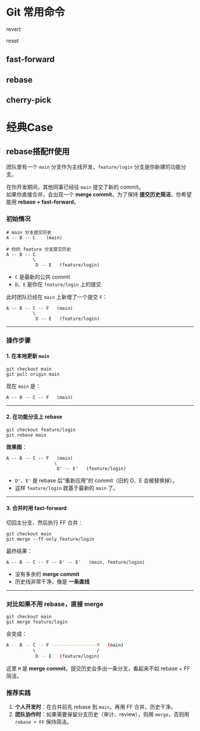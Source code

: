 # Git 常用命令
revert

reset

## fast-forward

## rebase

## cherry-pick

# 经典Case
## rebase搭配ff使用

团队里有一个 `main` 分支作为主线开发，`feature/login` 分支是你新建的功能分支。

在你开发期间，其他同事已经往 `main` 提交了新的 commit。  
如果你直接合并，会出现一个 **merge commit**。为了保持 **提交历史简洁**，你希望能用 **rebase + fast-forward**。
### 初始情况

```shell
# main 分支提交历史
A -- B -- C    (main)

# 你的 feature 分支提交历史
A -- B -- C
          \
           D -- E   (feature/login)

```
- `C` 是最新的公共 commit
- `D`、`E` 是你在 `feature/login` 上的提交

此时团队已经在 `main` 上新增了一个提交 `F`：
```shell
A -- B -- C -- F   (main)
          \
           D -- E   (feature/login)
```
---
### 操作步骤

#### 1. 在本地更新 `main`

```git
git checkout main 
git pull origin main
```

现在 `main` 是：

`A -- B -- C -- F   (main)`

---

#### 2. 在功能分支上 rebase

```git
git checkout feature/login 
git rebase main
```
**效果图**：
```shell
A -- B -- C -- F   (main)
                  \
                   D' -- E'   (feature/login)
```

- `D'`、`E'` 是 rebase 后“重新应用”的 commit（旧的 D、E 会被替换掉）。
- 这样 `feature/login` 就基于最新的 `main` 了。
---

#### 3. 合并时用 fast-forward

切回主分支，然后执行 FF 合并：

```git
git checkout main 
git merge --ff-only feature/login
```

最终结果：

```shell
A -- B -- C -- F -- D' -- E'   (main, feature/login)
```

- 没有多余的 **merge commit**
- 历史线非常干净，像是 **一条直线**

---

### 对比如果不用 rebase，直接 merge

```git
git checkout main 
git merge feature/login
```

会变成：
```bash
A -- B -- C -- F -----------------M   (main)
          \                       /
           D -- E   (feature/login)
```

这里 `M` 是 **merge commit**，提交历史会多出一条分叉，看起来不如 rebase + FF 简洁。
### 推荐实践

1. **个人开发时**：在合并前先 rebase 到 `main`，再用 FF 合并，历史干净。
2. **团队协作时**：如果需要保留分支历史（审计、review），则用 `merge`，否则用 `rebase + FF` 保持简洁。